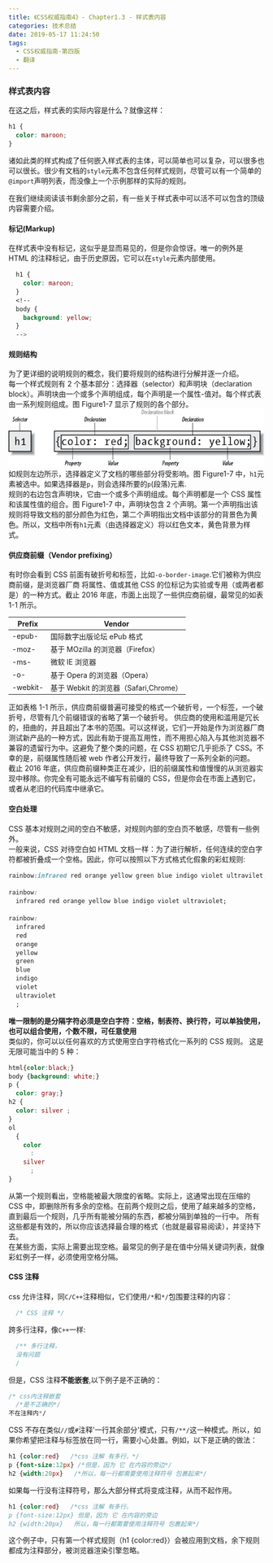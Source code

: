 ```yaml
---
title: 《CSS权威指南4》- Chapter1.3 - 样式表内容
categories: 技术总结
date: 2019-05-17 11:24:50
tags:
  - CSS权威指南-第四版
  - 翻译
---
```


### 样式表内容

在这之后，样式表的实际内容是什么？就像这样：

```CSS
h1 {
  color: maroon;
}
```

诸如此类的样式构成了任何嵌入样式表的主体，可以简单也可以复杂，可以很多也可以很长。很少有文档的`style`元素不包含任何样式规则，尽管可以有一个简单的`@import`声明列表，而没像上一个示例那样的实际的规则。

在我们继续阅读该书剩余部分之前，有一些关于样式表中可以活不可以包含的顶级内容需要介绍。

#### 标记(Markup)

在样式表中没有标记，这似乎是显而易见的，但是你会惊讶。唯一的例外是 HTML 的注释标记，由于历史原因，它可以在`style`元素内部使用。

```CSS
  h1 {
    color: maroon;
  }
  <!--
  body {
    background: yellow;
  }
  -->
```

#### 规则结构

为了更详细的说明规则的概念，我们要将规则的结构进行分解并逐一介绍。  
每一个样式规则有 2 个基本部分：选择器（selector）和声明块（declaration block）。声明块由一个或多个声明组成，每个声明是一个属性-值对。每个样式表由一系列规则组成。图 Figure1-7 显示了规则的各个部分。  
![Figure 1-7](/image/Figure1-7.png)  
如规则左边所示，选择器定义了文档的哪些部分将受影响。图 Figure1-7 中，`h1`元素被选中。如果选择器是`p`，则会选择所要的`p`(段落)元素.  
规则的右边包含声明块，它由一个或多个声明组成。每个声明都是一个 CSS 属性和该属性值的组合。图 Figure1-7 中，声明块包含 2 个声明。第一个声明指出该规则将导致文档的部分颜色为红色，第二个声明指出文档中该部分的背景色为黄色。所以，文档中所有`h1`元素（由选择器定义）将以红色文本，黄色背景为样式。

#### 供应商前缀（Vendor prefixing）

有时你会看到 CSS 前面有破折号和标签，比如`-o-border-image`.它们被称为供应商前缀，是浏览器厂商 将属性、值或其他 CSS 的位标记为实验或专用（或两者都是）的一种方式。截止 2016 年底，市面上出现了一些供应商前缀，最常见的如表 1-1 所示。

| Prefix   | Vendor                                |
| -------- | ------------------------------------- |
| -epub-   | 国际数字出版论坛 ePub 格式            |
| -moz-    | 基于 MOzilla 的浏览器（Firefox）      |
| -ms-     | 微软 IE 浏览器                        |
| -o-      | 基于 Opera 的浏览器（Opera）          |
| -webkit- | 基于 Webkit 的浏览器（Safari,Chrome） |

正如表格 1-1 所示，供应商前缀普遍可接受的格式一个破折号，一个标签，一个破折号，尽管有几个前缀错误的省略了第一个破折号。
供应商的使用和滥用是冗长的，扭曲的，并且超出了本书的范围。可以这样说，它们一开始是作为浏览器厂商测试新产品的一种方式，因此有助于提高互用性，而不用担心陷入与其他浏览器不兼容的遗留行为中。这避免了整个类的问题，在 CSS 初期它几乎扼杀了 CSS。不幸的是，前缀属性随后被 web 作者公开发行，最终导致了一系列全新的问题。  
截止 2016 年底，供应商前缀种类正在减少，旧的前缀属性和值慢慢的从浏览器实现中移除。你完全有可能永远不编写有前缀的 CSS，但是你会在市面上遇到它，或者从老旧的代码库中继承它。

#### 空白处理

CSS 基本对规则之间的空白不敏感，对规则内部的空白页不敏感，尽管有一些例外。  
一般来说，CSS 对待空白如 HTML 文档一样：为了进行解析，任何连续的空白字符都被折叠成一个空格。因此，你可以按照以下方式格式化假象的彩虹规则:

```CSS
rainbow:infrared red orange yellow green blue indigo violet ultravilet;

rainbow:
  infrared red orange yellow blue indigo violet ultraviolet;

rainbow:
  infrared
  red
  orange
  yellow
  green
  blue
  indigo
  violet
  ultraviolet
  ;
```

**唯一限制的是分隔字符必须是空白字符：空格，制表符、换行符，可以单独使用，也可以组合使用，个数不限，可任意使用**  
类似的，你可以以任何喜欢的方式使用空白字符格式化一系列的 CSS 规则。 这是无限可能当中的 5 种：

```CSS
html{color:black;}
body {background: white;}
p {
  color: gray;}
h2 {
  color: silver ;
}
ol
  {
    color
      :
    silver
      ;
}
```

从第一个规则看出，空格能被最大限度的省略。实际上，这通常出现在压缩的 CSS 中，即删除所有多余的空格。在前两个规则之后，使用了越来越多的空格，直到最后一个规则，几乎所有能被分隔的东西，都被分隔到单独的一行中。
所有这些都是有效的，所以你应该选择最合理的格式（也就是最容易阅读），并坚持下去。  
在某些方面，实际上需要出现空格。最常见的例子是在值中分隔关键词列表，就像彩虹例子一样，必须使用空格分隔。

#### CSS 注释

css 允许注释，同`C/C++`注释相似，它们使用`/*`和`*/`包围要注释的内容：

```CSS
  /* CSS 注释 */
```

跨多行注释，像`C++`一样:

```CSS
  /** 多行注释，
  没有问题
  /
```

但是，CSS 注释**不能嵌套**,以下例子是不正确的：

```CSS
/* css内注释嵌套
  /*是不正确的*/
不在注释内*/
```

CSS 不存在类似`//`或`#`注释'一行其余部分'模式，只有`/**/`这一种模式。所以，如果你希望把注释与标签放在同一行，需要小心处置。例如，以下是正确的做法：

```CSS
h1 {color:red}   /*css 注解 有多行，*/
p {font-size:12px} /*但是，因为 它 在内容的旁边*/
h2 {width:20px}   /*所以，每一行都需要使用注释符号 包裹起来*/
```

如果每一行没有注释符号，那么大部分样式将变成注释，从而不起作用。

```CSS
h1 {color:red}   /*css 注解 有多行，
p {font-size:12px} 但是，因为 它 在内容的旁边
h2 {width:20px}   所以，每一行都需要使用注释符号 包裹起来*/
```

这个例子中，只有第一个样式规则（h1 {color:red}）会被应用到文档，余下规则都成为注释部分，被浏览器渲染引擎忽略。
